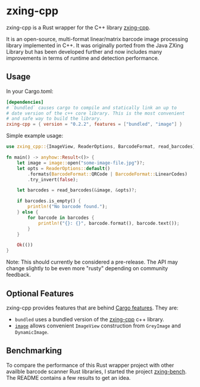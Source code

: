 # zxing-cpp

zxing-cpp is a Rust wrapper for the C++ library [zxing-cpp](https://github.com/zxing-cpp/zxing-cpp).

It is an open-source, multi-format linear/matrix barcode image processing library implemented in C++.
It was originally ported from the Java ZXing Library but has been developed further and now includes
many improvements in terms of runtime and detection performance.

## Usage

In your Cargo.toml:

```toml
[dependencies]
# `bundled` causes cargo to compile and statically link an up to
# date version of the c++ core library. This is the most convenient
# and safe way to build the library.
zxing-cpp = { version = "0.2.2", features = ["bundled", "image"] }
```

Simple example usage:

```rust
use zxing_cpp::{ImageView, ReaderOptions, BarcodeFormat, read_barcodes};

fn main() -> anyhow::Result<()> {
	let image = image::open("some-image-file.jpg")?;
	let opts = ReaderOptions::default()
		.formats(BarcodeFormat::QRCode | BarcodeFormat::LinearCodes)
		.try_invert(false);

	let barcodes = read_barcodes(&image, &opts)?;

	if barcodes.is_empty() {
		println!("No barcode found.");
	} else {
		for barcode in barcodes {
			println!("{}: {}", barcode.format(), barcode.text());
		}
	}

	Ok(())
}
```

Note: This should currently be considered a pre-release. The API may change slightly to be even more
"rusty" depending on community feedback.

## Optional Features

zxing-cpp provides features that are behind [Cargo features](https://doc.rust-lang.org/cargo/reference/manifest.html#the-features-section).
They are:

* `bundled` uses a bundled version of the [zxing-cpp](https://github.com/zxing-cpp/zxing-cpp) c++ library.
* [`image`](https://crates.io/crates/image) allows convenient `ImageView` construction from `GreyImage` and `DynamicImage`.

## Benchmarking

To compare the performance of this Rust wrapper project with other availble barcode scanner Rust libraries,
I started the project [zxing-bench](https://github.com/axxel/zxing-bench). The README contains a few
results to get an idea.
